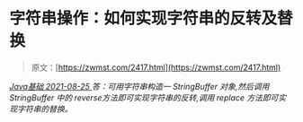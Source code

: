 <!--yml
category: 未分类
date: 0001-01-01 00:00:00
--->

# 字符串操作：如何实现字符串的反转及替换

> 原文：[https://zwmst.com/2417.html](https://zwmst.com/2417.html)

   [ *Java基础* ](https://zwmst.com/java%e5%9f%ba%e7%a1%80)*[ <time datetime="2021-08-25T09:32:05+08:00"> 2021-08-25 </time> ](https://zwmst.com/2417.html)  答：可用字符串构造一 StringBuffer 对象,然后调用 StringBuffer 中的 reverse方法即可实现字符串的反转,调用 replace 方法即可实现字符串的替换。*